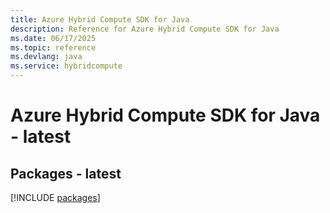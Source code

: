 ```yaml
---
title: Azure Hybrid Compute SDK for Java
description: Reference for Azure Hybrid Compute SDK for Java
ms.date: 06/17/2025
ms.topic: reference
ms.devlang: java
ms.service: hybridcompute
---
```

# Azure Hybrid Compute SDK for Java - latest
## Packages - latest
[!INCLUDE [packages](hybrid-compute-index.md)]